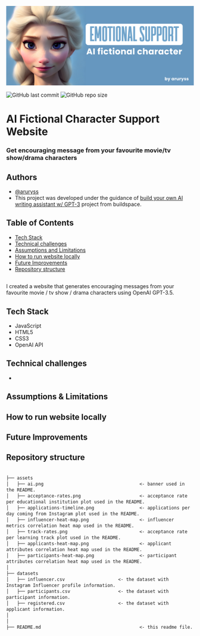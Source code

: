 ![banner](assets/ai.png)

![GitHub last commit](https://img.shields.io/github/last-commit/aruryss/ai-movie-character-support)
![GitHub repo size](https://img.shields.io/github/repo-size/aruryss/ai-movie-character-support)

# AI Fictional Character Support Website
### Get encouraging message from your favourite movie/tv show/drama characters

## Authors

- [@aruryss](https://www.github.com/aruryss)
- This project was developed under the guidance of [build your own AI writing assistant w/ GPT-3](https://buildspace.so/builds/ai-writer) project from buildspace.

## Table of Contents

  - [Tech Stack](#tech-stack)
  - [Technical challenges](#technical-challenges)
  - [Assumptions and Limitations](#assumptions--limitations)
  - [How to run website locally](#How-to-run-website-locally)
  - [Future Improvements](#Future-Improvements)
  - [Repository structure](#Repository-structure)
##
I created a website that generates encouraging messages from your favourite movie / tv show / drama characters using OpenAI GPT-3.5.

## Tech Stack
- JavaScript
- HTML5
- CSS3
- OpenAI API
## Technical challenges

- 

## Assumptions & Limitations



## How to run website locally

## Future Improvements


## Repository structure


```

├── assets
│   ├── ai.png                                    <- banner used in the README.
│   ├── acceptance-rates.png                      <- acceptance rate per educational institution plot used in the README.
│   ├── applications-timeline.png                 <- applications per day coming from Instagram plot used in the README.
│   ├── influencer-heat-map.png                   <- influencer metrics correlation heat map used in the README.
│   ├── track-rates.png                           <- acceptance rate per learning track plot used in the README.
│   ├── applicants-heat-map.png                   <- applicant attributes correlation heat map used in the README.
│   ├── participants-heat-map.png                 <- participant attributes correlation heat map used in the README.
│
├── datasets
│   ├── influencer.csv                    <- the dataset with Instagram Influencer profile information.
│   ├── participants.csv                  <- the dataset with participant information.
│   ├── registered.csv                    <- the dataset with applicant information.
│
│
├── README.md                                     <- this readme file.
```
